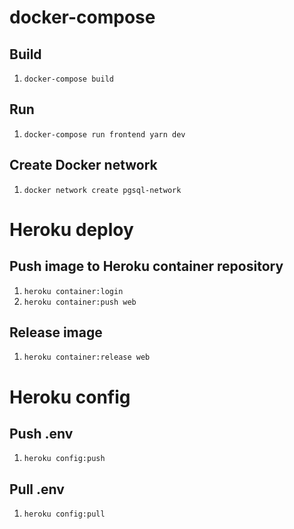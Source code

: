 # docker-compose
## Build
1. `docker-compose build`

## Run
1. `docker-compose run frontend yarn dev`

## Create Docker network
1. `docker network create pgsql-network`

# Heroku deploy
## Push image to Heroku container repository
1. `heroku container:login`
2. `heroku container:push web`

## Release image
1. `heroku container:release web`

# Heroku config
## Push .env
1. `heroku config:push`

## Pull .env
1. `heroku config:pull`
